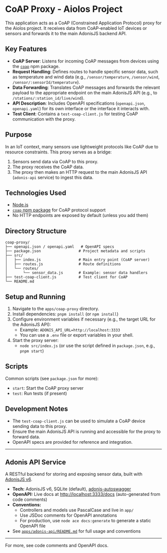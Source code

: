 # CoAP Proxy - Aiolos Project

This application acts as a CoAP (Constrained Application Protocol) proxy for the Aiolos project. It receives data from CoAP-enabled IoT devices or sensors and forwards it to the main AdonisJS backend API.

## Key Features

- **CoAP Server**: Listens for incoming CoAP messages from devices using the [`coap`](https://www.npmjs.com/package/coap) npm package.
- **Request Handling**: Defines routes to handle specific sensor data, such as temperature and wind data (e.g., `/sensor/temperature`, `/sensor/wind`, `/sensor/:sensorId/temperature`).
- **Data Forwarding**: Translates CoAP messages and forwards the relevant payload to the appropriate endpoint on the main AdonisJS API (e.g., to `/stations/:station_id/live/wind`).
- **API Description**: Includes OpenAPI specifications (`openapi.json`, `openapi.yaml`) for its own interface or the interface it interacts with.
- **Test Client**: Contains a `test-coap-client.js` for testing CoAP communication with the proxy.

## Purpose

In an IoT context, many sensors use lightweight protocols like CoAP due to resource constraints. This proxy serves as a bridge:

1. Sensors send data via CoAP to this proxy.
2. The proxy receives the CoAP data.
3. The proxy then makes an HTTP request to the main AdonisJS API (`adonis-api` service) to ingest this data.

## Technologies Used

- [Node.js](https://nodejs.org/)
- [`coap` npm package](https://www.npmjs.com/package/coap) for CoAP protocol support
- No HTTP endpoints are exposed by default (unless you add them)

## Directory Structure

```
coap-proxy/
├── openapi.json / openapi.yaml   # OpenAPI specs
├── package.json                 # Project metadata and scripts
├── src/
│   ├── index.js                 # Main entry point (CoAP server)
│   ├── routes.js                # Route definitions
│   └── routes/
│       └── sensor_data.js       # Example: sensor data handlers
├── test-coap-client.js          # Test client for CoAP
└── README.md
```

## Setup and Running

1. Navigate to the `apps/coap-proxy` directory.
2. Install dependencies: `pnpm install` (or `npm install`)
3. Configure environment variables if necessary (e.g., the target URL for the AdonisJS API):
   - Example: `ADONIS_API_URL=http://localhost:3333`
   - You can use a `.env` file or export variables in your shell.
4. Start the proxy server:
   - `node src/index.js` (or use the script defined in `package.json`, e.g., `pnpm start`)

## Scripts

Common scripts (see `package.json` for more):

- `start`: Start the CoAP proxy server
- `test`: Run tests (if present)

## Development Notes

- The `test-coap-client.js` can be used to simulate a CoAP device sending data to this proxy.
- Ensure the main AdonisJS API is running and accessible for the proxy to forward data.
- OpenAPI specs are provided for reference and integration.

---

## Adonis API Service

A RESTful backend for storing and exposing sensor data, built with [AdonisJS v6](https://adonisjs.com/).

- **Tech:** AdonisJS v6, SQLite (default), [adonis-autoswagger](https://github.com/ad-on-is/adonis-autoswagger)
- **OpenAPI:** Live docs at [http://localhost:3333/docs](http://localhost:3333/docs) (auto-generated from code comments)
- **Conventions:**
  - Controllers and models use PascalCase and live in `app/`
  - Use JSDoc comments for OpenAPI annotations
  - For production, use `node ace docs:generate` to generate a static OpenAPI file
- See [`apps/adonis-api/README.md`](../adonis-api/README.md) for full usage and conventions

---

For more, see code comments and OpenAPI docs.
